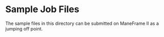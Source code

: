 # Sample Job Files

The sample files in this directory can be submitted on ManeFrame II as a jumping off point.
